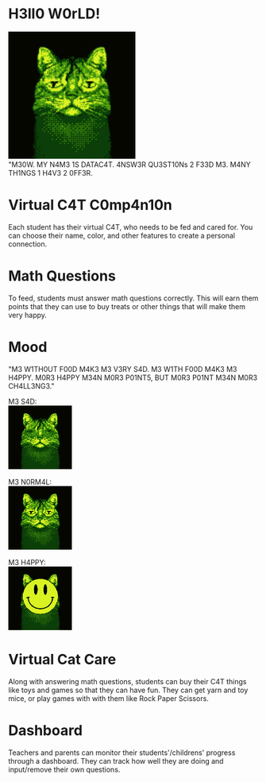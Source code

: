 # H3ll0 W0rLD!
<img src="cat-normal.png" width="256"></img>\
"M30W. MY N4M3 1S DATAC4T. 4NSW3R QU3ST10Ns 2 F33D M3. M4NY TH1NGS 1 H4V3 2 0FF3R.

# Virtual C4T C0mp4n10n
Each student has their virtual C4T, who needs to be fed and cared for. You can choose their name, color, and other features to create a personal connection.

# Math Questions
To feed, students must answer math questions correctly. This will earn them points that they can use to buy treats or other things that will make them very happy.

# Mood
"M3 W1TH0UT F00D M4K3 M3 V3RY S4D. M3 W1TH F00D M4K3 M3 H4PPY. M0R3 H4PPY M34N M0R3 P01NT5, BUT M0R3 P01NT M34N M0R3 CH4LL3NG3."

M3 S4D:\
<img src="cat-sad.png" width="128"></img>

M3 N0RM4L:\
<img src="cat-normal.png" width="128"></img>

M3 H4PPY:\
<img src="cat-happy.png" width="128"></img>

# Virtual Cat Care
Along with answering math questions, students can buy their C4T things like toys and games so that they can have fun. They can get yarn and toy mice, or play games with with them like Rock Paper Scissors.

# Dashboard
Teachers and parents can monitor their students'/childrens' progress through a dashboard. They can track how well they are doing and input/remove their own questions. 
